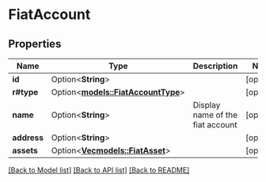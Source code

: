# FiatAccount

## Properties

Name | Type | Description | Notes
------------ | ------------- | ------------- | -------------
**id** | Option<**String**> |  | [optional]
**r#type** | Option<[**models::FiatAccountType**](FiatAccountType.md)> |  | [optional]
**name** | Option<**String**> | Display name of the fiat account | [optional]
**address** | Option<**String**> |  | [optional]
**assets** | Option<[**Vec<models::FiatAsset>**](FiatAsset.md)> |  | [optional]

[[Back to Model list]](../README.md#documentation-for-models) [[Back to API list]](../README.md#documentation-for-api-endpoints) [[Back to README]](../README.md)


